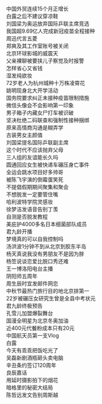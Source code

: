 中国外贸连续15个月正增长  
白露之后不建议穿凉鞋  
刘国梁为奥运放弃国际乒联主席竞选  
我国超9.69亿人完成新冠疫苗全程接种  
周迅代言五菱  
郑爽及其工作室账号被关闭  
北京环球影城的威震天  
父亲裸聊被要挟儿子察觉及时报警  
怎样省心又省钱  
湿发纯欲妆  
72岁老人为杭州城种十万株凌霄花  
姚明现身北大开学活动  
国务院要求纠正未接种疫苗限制措施  
微信头像会不会影响第一印象  
男子箱子内藏女尸打车被识破  
坚决杜绝二码联查和强制性接种捆绑  
原来高情商沟通是糊弄学  
古装男女主颜值  
刘国梁提名国际乒联副主席  
这个时代不应该抛弃父母  
三人组的友谊能长久吗  
圆通回应女生被快递车碾压身亡事件  
全运会跳水项目好多帅哥  
被陈飞宇演的倒霉蛋笑死  
不提倡假期期间聚集和聚会  
不想脱发一定要管住嘴  
哈利波特学院灵感妆  
徐梦洁发语音告别丁羡  
自测是否脱发教程  
美庇护4000多名日本细菌部队成员  
君九龄开播  
梦境真的可以自我控制吗  
汤洪波1分钟不到从北京到胶东半岛  
杨天真说我没有男朋友不是因为胖  
杨笠说谈恋爱比脱口秀还难  
王一博洛阳电台主播  
阴阳师五周年  
周生辰时宜发邮件网恋  
中秋节最热门旅行目的地北京排第一  
22岁被碾压女研究生曾是全县中考状元  
君九龄终极预告  
孔雪儿加盟爆裂舞台  
国漫全明星为北京冬奥加油  
近400元代餐粉成本只有20元  
中国航天员第一支Vlog  
白露  
今天有乖乖把饭吃光了  
吴磊新剧酒瓶砸头卖电脑  
辛丑条约签订120周年  
良辰嘉话  
用延时摄影拍下的烟花  
暗格里的秘密大结局  
陈哲远发文告别周斯越  
